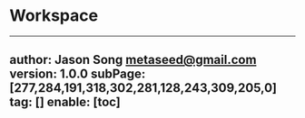 # Workspace
---
author: Jason Song <metaseed@gmail.com>
version: 1.0.0
subPage: [277,284,191,318,302,281,128,243,309,205,0]
tag: []
enable: [toc]
---
